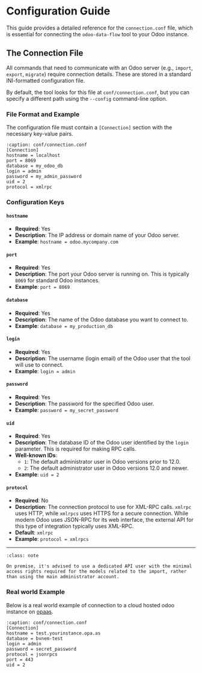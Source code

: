 # Configuration Guide

This guide provides a detailed reference for the `connection.conf` file, which is essential for connecting the `odoo-data-flow` tool to your Odoo instance.

## The Connection File

All commands that need to communicate with an Odoo server (e.g., `import`, `export`, `migrate`) require connection details. These are stored in a standard INI-formatted configuration file.

By default, the tool looks for this file at `conf/connection.conf`, but you can specify a different path using the `--config` command-line option.

### File Format and Example

The configuration file must contain a `[Connection]` section with the necessary key-value pairs.


```{code-block} ini
:caption: conf/connection.conf
[Connection]
hostname = localhost
port = 8069
database = my_odoo_db
login = admin
password = my_admin_password
uid = 2
protocol = xmlrpc
```

### Configuration Keys

#### `hostname`
* **Required**: Yes
* **Description**: The IP address or domain name of your Odoo server.
* **Example**: `hostname = odoo.mycompany.com`

#### `port`
* **Required**: Yes
* **Description**: The port your Odoo server is running on. This is typically `8069` for standard Odoo instances.
* **Example**: `port = 8069`

#### `database`
* **Required**: Yes
* **Description**: The name of the Odoo database you want to connect to.
* **Example**: `database = my_production_db`

#### `login`
* **Required**: Yes
* **Description**: The username (login email) of the Odoo user that the tool will use to connect.
* **Example**: `login = admin`

#### `password`
* **Required**: Yes
* **Description**: The password for the specified Odoo user.
* **Example**: `password = my_secret_password`

#### `uid`
* **Required**: Yes
* **Description**: The database ID of the Odoo user identified by the `login` parameter. This is required for making RPC calls.
* **Well-known IDs**:
  * `1`: The default administrator user in Odoo versions prior to 12.0.
  * `2`: The default administrator user in Odoo versions 12.0 and newer.
* **Example**: `uid = 2`

#### `protocol`
* **Required**: No
* **Description**: The connection protocol to use for XML-RPC calls. `xmlrpc` uses HTTP, while `xmlrpcs` uses HTTPS for a secure connection. While modern Odoo uses JSON-RPC for its web interface, the external API for this type of integration typically uses XML-RPC.
* **Default**: `xmlrpc`
* **Example**: `protocol = xmlrpcs`

---


```{admonition} Tip
:class: note

On premise, it's advised to use a dedicated API user with the minimal access rights required for the models related to the import, rather than using the main administrator account.
```

### Real world Example

Below is a real world example of connection to a cloud hosted odoo instance on [opaas](https://www.opaas.cloud/).

```{code-block} ini
:caption: conf/connection.conf
[Connection]
hostname = test.yourinstance.opa.as
database = bvnem-test
login = admin
password = secret_password
protocol = jsonrpcs
port = 443
uid = 2
```
